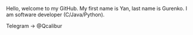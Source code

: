 Hello, welcome to my GitHub.
My first name is Yan, last name is Gurenko. I am software developer (C/Java/Python).

Telegram -> @Qcalibur
